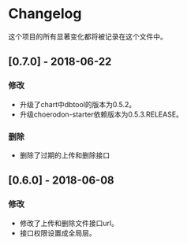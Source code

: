 # Changelog

这个项目的所有显著变化都将被记录在这个文件中。

## [0.7.0] - 2018-06-22

### 修改

- 升级了chart中dbtool的版本为0.5.2。
- 升级choerodon-starter依赖版本为0.5.3.RELEASE。

### 删除

- 删除了过期的上传和删除接口 

## [0.6.0] - 2018-06-08

### 修改

- 修改了上传和删除文件接口url。
- 接口权限设置成全局层。